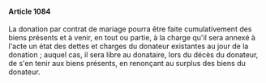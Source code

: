 #### Article 1084

La donation par contrat de mariage pourra être faite cumulativement des biens présents et à venir, en tout ou partie, à la charge qu'il sera annexé à l'acte un état des dettes et charges du donateur existantes au jour de la donation ; auquel cas, il sera libre au donataire, lors du décès du donateur, de s'en tenir aux biens présents, en renonçant au surplus des biens du donateur.

